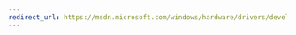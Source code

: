 ```yaml
---
redirect_url: https://msdn.microsoft.com/windows/hardware/drivers/develop/debugging-a-driver
---
```

